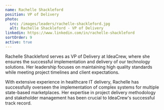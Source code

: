 ```yaml
---
name: Rachelle Shackleford
position: VP of Delivery
photo:
  src: /images/leaders/rachelle-shackleford.jpg
  alt: Rachelle Shackleford - VP of Delivery
linkedin: https://www.linkedin.com/in/rachelle-shackleford
sortOrder: 9
active: true
---
```


Rachelle Shackleford serves as VP of Delivery at IdeaCrew, where she ensures the successful implementation and delivery of our technology solutions. Her leadership focuses on maintaining high quality standards while meeting project timelines and client expectations.

With extensive experience in healthcare IT delivery, Rachelle has successfully overseen the implementation of complex systems for multiple state-based marketplaces. Her expertise in project delivery methodology and stakeholder management has been crucial to IdeaCrew's successful track record.
